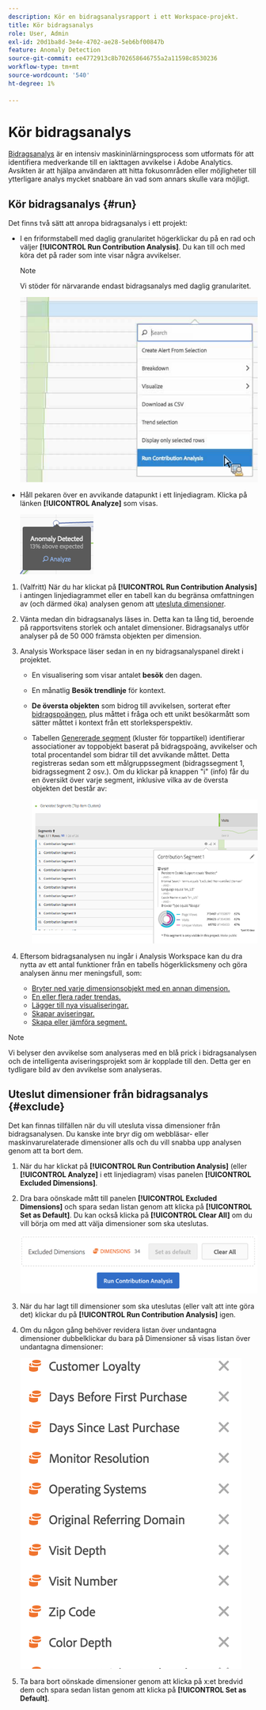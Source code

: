 ```yaml
---
description: Kör en bidragsanalysrapport i ett Workspace-projekt.
title: Kör bidragsanalys
role: User, Admin
exl-id: 20d1ba8d-3e4e-4702-ae28-5eb6bf00847b
feature: Anomaly Detection
source-git-commit: ee4772913c8b702658646755a2a11598c8530236
workflow-type: tm+mt
source-wordcount: '540'
ht-degree: 1%

---
```


# Kör bidragsanalys

[Bidragsanalys](/help/analyze/analysis-workspace/c-anomaly-detection/anomaly-detection.md#contribution-analysis) är en intensiv maskininlärningsprocess som utformats för att identifiera medverkande till en iakttagen avvikelse i Adobe Analytics. Avsikten är att hjälpa användaren att hitta fokusområden eller möjligheter till ytterligare analys mycket snabbare än vad som annars skulle vara möjligt.

## Kör bidragsanalys {#run}

Det finns två sätt att anropa bidragsanalys i ett projekt:

* I en friformstabell med daglig granularitet högerklickar du på en rad och väljer **[!UICONTROL Run Contribution Analysis]**. Du kan till och med köra det på rader som inte visar några avvikelser.

  >[!NOTE]
  >
  >Vi stöder för närvarande endast bidragsanalys med daglig granularitet.

  ![](assets/run_ca.png)

* Håll pekaren över en avvikande datapunkt i ett linjediagram. Klicka på länken **[!UICONTROL Analyze]** som visas.

  ![](assets/contribution-analysis.png)

1. (Valfritt) När du har klickat på **[!UICONTROL Run Contribution Analysis]** i antingen linjediagrammet eller en tabell kan du begränsa omfattningen av (och därmed öka) analysen genom att [utesluta dimensioner](#exclude).

1. Vänta medan din bidragsanalys läses in. Detta kan ta lång tid, beroende på rapportsvitens storlek och antalet dimensioner. Bidragsanalys utför analyser på de 50 000 främsta objekten per dimension.
1. Analysis Workspace läser sedan in en ny bidragsanalyspanel direkt i projektet.

   * En visualisering som visar antalet **besök** den dagen.
   * En månatlig **Besök trendlinje** för kontext.
   * **De översta objekten** som bidrog till avvikelsen, sorterat efter [bidragspoängen](/help/analyze/analysis-workspace/c-anomaly-detection/anomaly-detection.md#contribution-analysis), plus måttet i fråga och ett unikt besökarmått som sätter måttet i kontext från ett storleksperspektiv.

   * Tabellen [Genererade segment](https://experienceleague.adobe.com/docs/analytics/components/segmentation/segmentation-workflow/seg-build.html) (kluster för toppartikel) identifierar associationer av toppobjekt baserat på bidragspoäng, avvikelser och total procentandel som bidrar till det avvikande måttet. Detta registreras sedan som ett målgruppssegment (bidragssegment 1, bidragssegment 2 osv.). Om du klickar på knappen &quot;i&quot; (info) får du en översikt över varje segment, inklusive vilka av de översta objekten det består av:

     ![](assets/auto_segment.png)

1. Eftersom bidragsanalysen nu ingår i Analysis Workspace kan du dra nytta av ett antal funktioner från en tabells högerklicksmeny och göra analysen ännu mer meningsfull, som:

   * [Bryter ned varje dimensionsobjekt med en annan dimension.](/help/analyze/analysis-workspace/components/dimensions/t-breakdown-fa.md)
   * [En eller flera rader trendas.](/help/analyze/analysis-workspace/home.md#section_34930C967C104C2B9092BA8DCF2BF81A)
   * [Lägger till nya visualiseringar.](/help/analyze/analysis-workspace/visualizations/freeform-analysis-visualizations.md)
   * [Skapar aviseringar.](/help/components/c-alerts/intellligent-alerts.md)
   * [Skapa eller jämföra segment.](/help/analyze/analysis-workspace/c-panels/c-segment-comparison/segment-comparison.md)

>[!NOTE]
>
>Vi belyser den avvikelse som analyseras med en blå prick i bidragsanalysen och de intelligenta aviseringsprojekt som är kopplade till den. Detta ger en tydligare bild av den avvikelse som analyseras.

## Uteslut dimensioner från bidragsanalys {#exclude}

Det kan finnas tillfällen när du vill utesluta vissa dimensioner från bidragsanalysen. Du kanske inte bryr dig om webbläsar- eller maskinvarurelaterade dimensioner alls och du vill snabba upp analysen genom att ta bort dem.

1. När du har klickat på **[!UICONTROL Run Contribution Analysis]** (eller **[!UICONTROL Analyze]** i ett linjediagram) visas panelen **[!UICONTROL Excluded Dimensions]**.

1. Dra bara oönskade mått till panelen **[!UICONTROL Excluded Dimensions]** och spara sedan listan genom att klicka på **[!UICONTROL Set as Default]**. Du kan också klicka på **[!UICONTROL Clear All]** om du vill börja om med att välja dimensioner som ska uteslutas.

   ![](assets/exclude_dimensions.png)

1. När du har lagt till dimensioner som ska uteslutas (eller valt att inte göra det) klickar du på **[!UICONTROL Run Contribution Analysis]** igen.
1. Om du någon gång behöver revidera listan över undantagna dimensioner dubbelklickar du bara på Dimensioner så visas listan över undantagna dimensioner:

   ![](assets/excluded-dimensions.png)

1. Ta bara bort oönskade dimensioner genom att klicka på x:et bredvid dem och spara sedan listan genom att klicka på **[!UICONTROL Set as Default]**.
